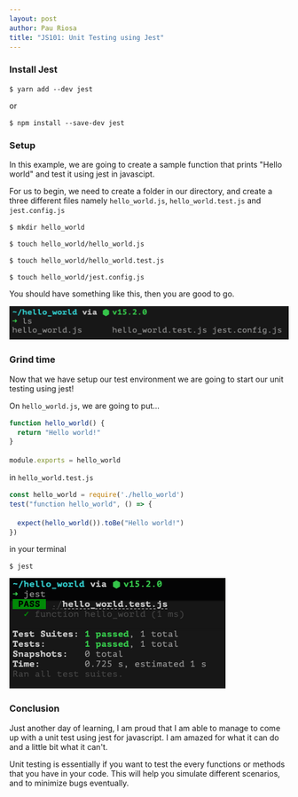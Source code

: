 ```yaml
---
layout: post
author: Pau Riosa
title: "JS101: Unit Testing using Jest"
---
```


### Install Jest

```
$ yarn add --dev jest
```

or 

```
$ npm install --save-dev jest
```

### Setup

In this example, we are going to create a sample function that prints "Hello world" and test it using jest in javascipt.

For us to begin, we need to create a folder in our directory, and create a three different files namely
`hello_world.js`, `hello_world.test.js` and `jest.config.js`

```
$ mkdir hello_world 
```
```
$ touch hello_world/hello_world.js
```
```
$ touch hello_world/hello_world.test.js
```
```
$ touch hello_world/jest.config.js
```

You should have something like this, then you are good to go.

![figure 1 file structure](/assets/images/files.png)

### Grind time

Now that we have setup our test environment we are going to start our unit testing using jest!

On `hello_world.js`, we are going to put...

```javascript
function hello_world() {
  return "Hello world!"
}

module.exports = hello_world
```

in `hello_world.test.js`
```javascript
const hello_world = require('./hello_world')
test("function hello_world", () => {

  expect(hello_world()).toBe("Hello world!")
})
```

in your terminal

```
$ jest
```

![figure 2 result](/assets/images/result.png)


### Conclusion

Just another day of learning, I am proud that I am able to manage to come up with a unit test using jest for javascript.
I am amazed for what it can do and a little bit what it can't.

Unit testing is essentially if you want to test the every functions or methods that you have in your code. This will help you simulate different scenarios, and to minimize bugs eventually.
